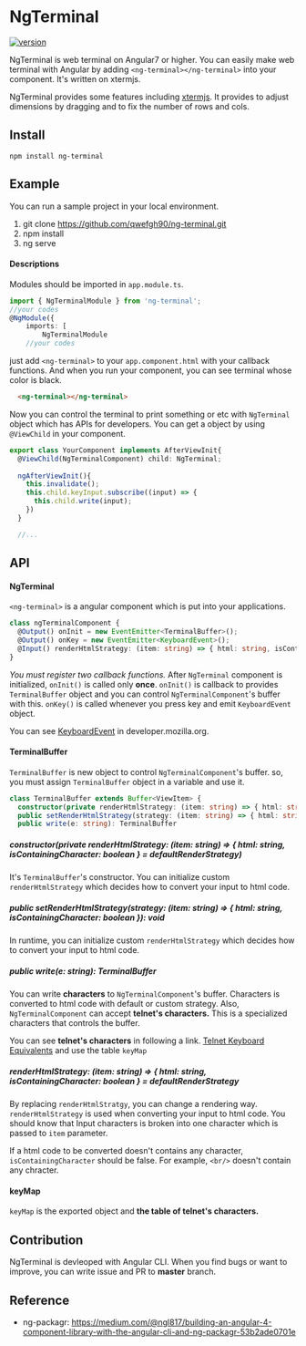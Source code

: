 # NgTerminal

[![version](https://img.shields.io/badge/ng--terminal-1.0.0-green.svg)](https://www.npmjs.com/package/ng-terminal)

NgTerminal is web terminal on Angular7 or higher. You can easily make web terminal with Angular by adding `<ng-terminal></ng-terminal>` into your component. It's written on xtermjs.

NgTerminal provides some features including [xtermjs](https://xtermjs.org/). It provides to adjust dimensions by dragging and to fix the number of rows and cols.

## Install

```
npm install ng-terminal
```

## Example

You can run a sample project in your local environment.

1) git clone https://github.com/qwefgh90/ng-terminal.git
2) npm install
3) ng serve

#### Descriptions

Modules should be imported in `app.module.ts`.

```typescript
import { NgTerminalModule } from 'ng-terminal';
//your codes
@NgModule({
    imports: [
        NgTerminalModule
    //your codes
```

just add `<ng-terminal>` to your `app.component.html` with your callback functions.
And when you run your component, you can see terminal whose color is black. 

```html
  <ng-terminal></ng-terminal>
```
Now you can control the terminal to print something or etc with `NgTerminal` object which has APIs for developers.
You can get a object by using `@ViewChild` in your component.

```typescript
export class YourComponent implements AfterViewInit{
  @ViewChild(NgTerminalComponent) child: NgTerminal;
  
  ngAfterViewInit(){
    this.invalidate();
    this.child.keyInput.subscribe((input) => {
      this.child.write(input);
    })
  }

  //...
```


## API

#### NgTerminal

`<ng-terminal>` is a angular component which is put into your applications.

```typescript
class ngTerminalComponent {
  @Output() onInit = new EventEmitter<TerminalBuffer>();
  @Output() onKey = new EventEmitter<KeyboardEvent>();
  @Input() renderHtmlStrategy: (item: string) => { html: string, isContainingCharacter: boolean };
}
```

*You must register two callback functions.* After `NgTerminal` component is initialized, `onInit()` is called only **once**. `onInit()` is callback to provides `TerminalBuffer` object and you can control `NgTerminalComponent`'s buffer with this. `onKey()` is called whenever you press key and emit `KeyboardEvent` object.

You can see [KeyboardEvent](https://developer.mozilla.org/ko/docs/Web/API/KeyboardEvent) in developer.mozilla.org.

#### TerminalBuffer

`TerminalBuffer` is new object to control `NgTerminalComponent`'s buffer. so, you must assign `TerminalBuffer` object in a variable and use it.

```typescript
class TerminalBuffer extends Buffer<ViewItem> {
  constructor(private renderHtmlStrategy: (item: string) => { html: string, isContainingCharacter: boolean } = defaultRenderStrategy)
  public setRenderHtmlStrategy(strategy: (item: string) => { html: string, isContainingCharacter: boolean }): void
  public write(e: string): TerminalBuffer
```

##### constructor(private renderHtmlStrategy: (item: string) => { html: string, isContainingCharacter: boolean } = defaultRenderStrategy)

It's `TerminalBuffer`'s constructor. You can initialize custom `renderHtmlStrategy` which decides how to convert your input to html code.

##### public setRenderHtmlStrategy(strategy: (item: string) => { html: string, isContainingCharacter: boolean }): void

In runtime, you can initialize custom `renderHtmlStrategy` which decides how to convert your input to html code.

##### public write(e: string): TerminalBuffer

You can write **characters** to `NgTerminalComponent`'s buffer. Characters is converted to html code with default or custom strategy. Also, `NgTerminalComponent` can accept **telnet's characters.** This is a specialized characters that controls the buffer.

You can see **telnet's characters** in following a link.
[Telnet Keyboard Equivalents](https://www.novell.com/documentation/extend5/Docs/help/Composer/books/TelnetAppendixB.html) and use the table `keyMap`

##### renderHtmlStrategy: (item: string) => { html: string, isContainingCharacter: boolean } = defaultRenderStrategy

By replacing `renderHtmlStratgy`, you can change a rendering way. `renderHtmlStrategy` is used when converting your input to html code. You should know that Input characters is broken into one character which is passed to `item` parameter.

If a html code to be converted doesn't contains any character, `isContainingCharacter` should be false. For example, `<br/>` doesn't contain any chracter.

#### keyMap

`keyMap` is the exported object and **the table of telnet's characters.**

## Contribution

NgTerminal is devleoped with Angular CLI.
When you find bugs or want to improve, you can write issue and PR to **master** branch.

## Reference

- ng-packagr: https://medium.com/@ngl817/building-an-angular-4-component-library-with-the-angular-cli-and-ng-packagr-53b2ade0701e
